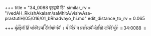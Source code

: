 +++
title = "34_0088 बृहद्वयो हि"
similar_rv = "/vedAH_Rk/shAkalam/saMhitA/vishvAsa-prastutiH/05/016/01_bRhadvayo_hi.md"
edit_distance_to_rv = 0.065

+++
बृ꣣ह꣢꣫द्वयो꣣ हि꣢ भा꣣न꣡वेऽर्चा꣢꣯ दे꣣वा꣢या꣣ग्न꣡ये꣢ । यं꣢ मि꣣त्रं꣡ न प्रश꣢꣯स्तये꣣ म꣡र्ता꣢सो दधि꣣रे꣢ पु꣣रः꣢ ॥ 34:0088 ॥

<div class="js_include " url="/vedAH_Rk/shAkalam/saMhitA/vishvAsa-prastutiH/05/016/01_bRhadvayo_hi.md"  newLevelForH1="2" title="विश्वास-शाकल-प्रस्तुतिः"  > </div>